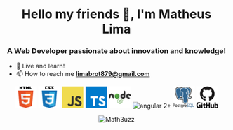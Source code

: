 <h1 align="center">Hello my friends 👋, I'm Matheus Lima</h1>
<h3 align="center">A Web Developer passionate about innovation and knowledge!</h3>

- 🌱 Live and learn!
- 📫 How to reach me **limabrot879@gmail.com**

<p align="center">
  <img src="https://raw.githubusercontent.com/devicons/devicon/40cd6bc89a299dc50ac289f8e3b071d0dff49d9c/icons/html5/html5-original-wordmark.svg" alt="html5" width="50" height="50"/>
  <img src="https://raw.githubusercontent.com/devicons/devicon/40cd6bc89a299dc50ac289f8e3b071d0dff49d9c/icons/css3/css3-original-wordmark.svg" alt="css3" width="50" height="50"/>
  <img src="https://raw.githubusercontent.com/devicons/devicon/40cd6bc89a299dc50ac289f8e3b071d0dff49d9c/icons/javascript/javascript-original.svg" alt="javascript" width="50" height="50"/>
  <img src="https://raw.githubusercontent.com/devicons/devicon/40cd6bc89a299dc50ac289f8e3b071d0dff49d9c/icons/typescript/typescript-original.svg" alt="typescript" width="50" height="50"/>
  <img src="https://raw.githubusercontent.com/devicons/devicon/40cd6bc89a299dc50ac289f8e3b071d0dff49d9c/icons/nodejs/nodejs-original-wordmark.svg" alt="nodejs" width="50" height="50"/>
  <img src="https://angular.io/assets/images/logos/angular/logo-nav@2x.png" alt="angular 2+" width="50" height="50"/>
  <img src="https://raw.githubusercontent.com/devicons/devicon/40cd6bc89a299dc50ac289f8e3b071d0dff49d9c/icons/postgresql/postgresql-original-wordmark.svg" alt="postgresql" width="50" height="50"/>
  <img src="https://raw.githubusercontent.com/devicons/devicon/40cd6bc89a299dc50ac289f8e3b071d0dff49d9c/icons/github/github-original-wordmark.svg" alt="github" width="50" height="50"/>
</p>

<p align="center">
  <img src="https://github-readme-stats.vercel.app/api?username=math3ussdl&show_icons=true" alt="Math3uzz" />
</p>
